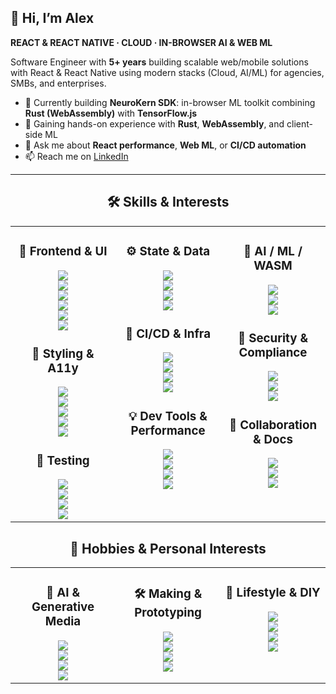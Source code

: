 ## 👋 Hi, I’m Alex

**REACT & REACT NATIVE · CLOUD · IN-BROWSER AI & WEB ML**  

Software Engineer with **5+ years** building scalable web/mobile solutions with React & React Native using modern stacks (Cloud, AI/ML) for agencies, SMBs, and enterprises.

- 🔭 Currently building **NeuroKern SDK**: in-browser ML toolkit combining **Rust (WebAssembly)** with **TensorFlow.js**
- 🌱 Gaining hands-on experience with **Rust**, **WebAssembly**, and client-side ML 
- 💬 Ask me about **React performance**, **Web ML**, or **CI/CD automation**
- 📫 Reach me on [LinkedIn](https://linkedin.com/in/alexentwickler)

----

<h2 align="center">🛠️ Skills & Interests</h2> <table align="center"> <tr> <!-- Column 1 --> <td valign="top" width="33%" align="center"> <h3>🔷 Frontend & UI</h3>
<img src="https://img.shields.io/badge/JavaScript-ES6%2B-F7DF1E?style=flat-square&logo=javascript&logoColor=black"><br>
<img src="https://img.shields.io/badge/TypeScript-007ACC?style=flat-square&logo=typescript&logoColor=white"><br>
<img src="https://img.shields.io/badge/React-18.x-61DAFB?style=flat-square&logo=react&logoColor=black"><br>
<img src="https://img.shields.io/badge/Next.js-SSR%2FSSG-000000?style=flat-square&logo=next.js&logoColor=white"><br>
<img src="https://img.shields.io/badge/React_Native-Mobile-61DAFB?style=flat-square&logo=react&logoColor=black"><br>
<img src="https://img.shields.io/badge/PWA-Progressive_App-5A0FC8?style=flat-square&logo=pwa&logoColor=white"><br>

<h3>🎨 Styling & A11y</h3>
<img src="https://img.shields.io/badge/Tailwind-CSS-38B2AC?style=flat-square&logo=tailwind-css&logoColor=white"><br>
<img src="https://img.shields.io/badge/styled--components-DB7093?style=flat-square&logo=styled-components&logoColor=white"><br>
<img src="https://img.shields.io/badge/SASS-SCSS-CC6699?style=flat-square&logo=sass&logoColor=white"><br>
<img src="https://img.shields.io/badge/Accessibility-WCAG_2.1_AA-005A9C?style=flat-square&logo=w3c&logoColor=white"><br>
<img src="https://img.shields.io/badge/i18n-Multilingual-007ACC?style=flat-square&logo=polymer-project&logoColor=white"><br>

<h3>🧪 Testing</h3>
<img src="https://img.shields.io/badge/Jest-Testing-99425B?style=flat-square&logo=jest&logoColor=white"><br>
<img src="https://img.shields.io/badge/RTL-Testing_Library-E33332?style=flat-square&logo=testing-library&logoColor=white"><br>
<img src="https://img.shields.io/badge/Cypress-E2E-17202C?style=flat-square&logo=cypress&logoColor=white"><br>
<img src="https://img.shields.io/badge/Playwright-E2E_Testing-2EAD33?style=flat-square&logo=microsoft&logoColor=white"><br>

</td> <!-- Column 2 --> <td valign="top" width="33%" align="center"> <h3>⚙️ State & Data</h3>
<img src="https://img.shields.io/badge/Redux-Toolkit-764ABC?style=flat-square&logo=redux&logoColor=white"><br>
<img src="https://img.shields.io/badge/Zustand-State_Management-FF8C00?style=flat-square&logo=zotero&logoColor=white"><br>
<img src="https://img.shields.io/badge/Apollo-GraphQL-311C87?style=flat-square&logo=apollo-graphql&logoColor=white"><br>
<img src="https://img.shields.io/badge/REST-API-6E6E6E?style=flat-square&logo=json&logoColor=white"><br>

<h3>🚀 CI/CD & Infra</h3>
<img src="https://img.shields.io/badge/GitHub_Actions-CI%2FCD-2088FF?style=flat-square&logo=github-actions&logoColor=white"><br>
<img src="https://img.shields.io/badge/Docker-Containerization-2496ED?style=flat-square&logo=docker&logoColor=white"><br>
<img src="https://img.shields.io/badge/AWS-Lambda%2C_S3%2C_CF-FF9900?style=flat-square&logo=amazon-aws&logoColor=white"><br>
<img src="https://img.shields.io/badge/Firebase-Hosting_&_Auth-FFCA28?style=flat-square&logo=firebase&logoColor=black"><br>

<h3>💡 Dev Tools & Performance</h3>
<img src="https://img.shields.io/badge/Webpack-Bundler-8DD6F9?style=flat-square&logo=webpack&logoColor=black"><br>
<img src="https://img.shields.io/badge/Vite-Speedy_Build-FCAB00?style=flat-square&logo=vite&logoColor=white"><br>
<img src="https://img.shields.io/badge/Sentry-Monitoring-362D59?style=flat-square&logo=sentry&logoColor=white"><br>
<img src="https://img.shields.io/badge/Git-Version_Control-F05032?style=flat-square&logo=git&logoColor=white"><br>

</td> <!-- Column 3 --> <td valign="top" width="33%" align="center"> <h3>🧠 AI / ML / WASM</h3>
<img src="https://img.shields.io/badge/TensorFlow.js-In--browser_AI-F3E052?style=flat-square&logo=tensorflow&logoColor=black"><br>
<img src="https://img.shields.io/badge/ONNX.js-Neural_Inference-005CED?style=flat-square&logo=onnx&logoColor=white"><br>
<img src="https://img.shields.io/badge/Rust-WebAssembly-000000?style=flat-square&logo=rust&logoColor=white"><br>

<h3>🔐 Security & Compliance</h3>
<img src="https://img.shields.io/badge/GDPR-Compliant-0052CC?style=flat-square&logo=euro&logoColor=white"><br>
<img src="https://img.shields.io/badge/Encrypted_Storage-Mobile-007AFF?style=flat-square&logo=apple&logoColor=white"><br>
<img src="https://img.shields.io/badge/CSP_%26_SRI-Secure-333333?style=flat-square&logo=security&logoColor=white"><br>

<h3>🤝 Collaboration & Docs</h3>
<img src="https://img.shields.io/badge/Markdown-Docs-000000?style=flat-square&logo=markdown&logoColor=white"><br>
<img src="https://img.shields.io/badge/Jira-Agile-0052CC?style=flat-square&logo=jira&logoColor=white"><br>
<img src="https://img.shields.io/badge/GitHub-Code_Reviews-181717?style=flat-square&logo=github&logoColor=white"><br>

</td> </tr> </table>
<h2 align="center">🎯 Hobbies & Personal Interests</h2> <table align="center"> <tr> <!-- Column 1 --> <td valign="top" width="33%" align="center"> <h3>🎨 AI & Generative Media</h3>
<img src="https://img.shields.io/badge/AI_Music-Production-FF4081?style=flat-square&logo=spotify&logoColor=white"><br>
<img src="https://img.shields.io/badge/AI_Art-Generative_Design-6E40C9?style=flat-square&logo=artstation&logoColor=white"><br>
<img src="https://img.shields.io/badge/LLMs-OpenAI%2C_LangChain-blue?style=flat-square&logo=openai&logoColor=white"><br>
<img src="https://img.shields.io/badge/Prompt_Engineering-Creative_AI-00BFA6?style=flat-square&logo=ghost&logoColor=white"><br>

</td> <!-- Column 2 --> <td valign="top" width="33%" align="center"> <h3>🛠 Making & Prototyping</h3>
<img src="https://img.shields.io/badge/3D_Printing-FDM%2C_SLA-orange?style=flat-square&logo=3d&logoColor=white"><br>
<img src="https://img.shields.io/badge/Fusion_360-Design-yellow?style=flat-square&logo=autodesk&logoColor=black"><br>
<img src="https://img.shields.io/badge/Blender-Modeling-orange?style=flat-square&logo=blender&logoColor=white"><br>
<img src="https://img.shields.io/badge/SolidWorks-Basics-red?style=flat-square&logo=solidworks&logoColor=white"><br>

</td> <!-- Column 3 --> <td valign="top" width="33%" align="center"> <h3>🌄 Lifestyle & DIY</h3>
<img src="https://img.shields.io/badge/Hiking-Alpine_Trails-4CAF50?style=flat-square&logo=leaflet&logoColor=white"><br>
<img src="https://img.shields.io/badge/Photography-Nature_%26_Urban-2196F3?style=flat-square&logo=canon&logoColor=white"><br>
<img src="https://img.shields.io/badge/DIY-Prototyping-FF9800?style=flat-square&logo=raspberry-pi&logoColor=white"><br>
<img src="https://img.shields.io/badge/Laser_%26_CNC-Ready_Designs-607D8B?style=flat-square&logo=laser&logoColor=white"><br>

</td> </tr> </table>




